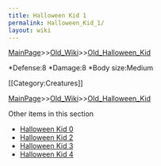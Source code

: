 ```yaml
---
title: Halloween Kid 1
permalink: Halloween_Kid_1/
layout: wiki
---
```


[MainPage](/keeperrl_wiki/ "wikilink")>>[Old_Wiki](/keeperrl_wiki/Old_Wiki "wikilink")>>[Old_Halloween_Kid](/keeperrl_wiki/Old_Halloween_Kid "wikilink")

*Defense:8
*Damage:8
*Body size:Medium

[[Category:Creatures]]

[MainPage](/keeperrl_wiki/ "wikilink")>>[Old_Wiki](/keeperrl_wiki/Old_Wiki "wikilink")>>[Old_Halloween_Kid](/keeperrl_wiki/Old_Halloween_Kid "wikilink")

Other items in this section
-    [Halloween Kid 0](/keeperrl_wiki/Halloween_Kid_0 "wikilink")
-    [Halloween Kid 2](/keeperrl_wiki/Halloween_Kid_2 "wikilink")
-    [Halloween Kid 3](/keeperrl_wiki/Halloween_Kid_3 "wikilink")
-    [Halloween Kid 4](/keeperrl_wiki/Halloween_Kid_4 "wikilink")
